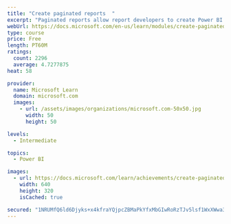 ```yaml
---
title: "Create paginated reports  "
excerpt: "Paginated reports allow report developers to create Power BI artifacts that have tightly controlled rendering requirements. Paginated reports are ideal for creating sales invoices, receipts, purchase orders, and tabular data. This module will teach you how to create reports, add parameters, and work with tables and charts in paginated reports."
webUrl: https://docs.microsoft.com/en-us/learn/modules/create-paginated-reports-power-bi/
type: course
price: Free
length: PT60M
ratings:
  count: 2296
  average: 4.7277875
heat: 58

provider:
  name: Microsoft Learn
  domain: microsoft.com
  images:
    - url: /assets/images/organizations/microsoft.com-50x50.jpg
      width: 50
      height: 50

levels:
  - Intermediate

topics:
  - Power BI

images:
  - url: https://docs.microsoft.com/learn/achievements/create-paginated-reports-power-bi-social.png
    width: 640
    height: 320
    isCached: true

secured: "1NRUMfQ6ld6Djyks+x4kfraYQjpcZBMaPkYfxMbGIwRoRzTJv5lsf1WxXWwa3U9GS48wFihjUNNMC4BNpM9YcYH9wO7r/wkvuiKX338kp+c3VN0cf0HpGfQY6RrCxyIMKq+uUYWX0y3TH3QNJ8jCJ9yFYX2sp9OYP+s1cjfeZ0lwohU/MNeEOoveAVFJb5wDtTwFt6LCASvET+9POq55b8+RcrWJSqqAlg3VJgxAf8FCD0bE47e2e9DwzjB3I4ItnIYIlXBbxNNFfIop/GsVuX7GS/opzN1k87VFRNAoFlDBwxxZOnA0eK3Z2qxPFaugLsYTCHc8MehP10111iRfqB70GN+6CBomtvDy5pkdjJcp1Sy/NJRFV6r7BMLK59sJiziIU7ruVpjTZi0aha/smFleZt2wcqx5K73CbfE3phU=;uavgklY4SGhr9CpEkJut8Q=="
---
```


